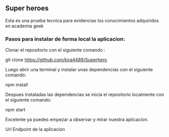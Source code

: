 ## Super heroes 


Esta es una prueba tecnica para evidencias los conocimientos adquiridos en academia geek


### Pasos para instalar de forma local la aplicacion:


Clonar el repositorio con el siguiente comando :


git clone https://github.com/kira4489/Superhero


Luego abrir una terminal y instalar unas dependencias con el siguiente comando:


npm install


Despues instaladas las dependencias se inicia el repositorio localmente con el siguiente comando:


npm start



Excelente ya puedes empezar a observar y mirar nuestra aplicacion.



Url Endpoint de la aplicacion


